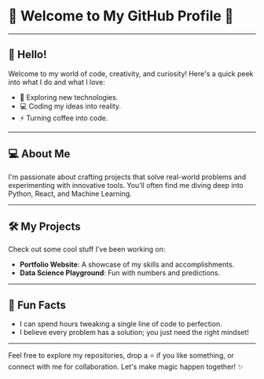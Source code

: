 # 🌟 Welcome to My GitHub Profile 🌟

---

## 👋 Hello!
Welcome to my world of code, creativity, and curiosity! Here's a quick peek into what I do and what I love:

- 🌱 Exploring new technologies.
- 💻 Coding my ideas into reality.
- ⚡ Turning coffee into code.

---

## 💻 About Me
I'm passionate about crafting projects that solve real-world problems and experimenting with innovative tools. You’ll often find me diving deep into Python, React, and Machine Learning.

---

## 🛠️ My Projects
Check out some cool stuff I’ve been working on:
- **Portfolio Website**: A showcase of my skills and accomplishments.
- **Data Science Playground**: Fun with numbers and predictions.

---

## 🧠 Fun Facts
- I can spend hours tweaking a single line of code to perfection.
- I believe every problem has a solution; you just need the right mindset!

---

Feel free to explore my repositories, drop a ⭐ if you like something, or connect with me for collaboration. Let's make magic happen together! ✨
